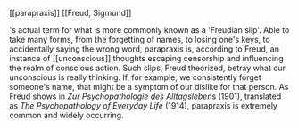 [[parapraxis]] [[Freud, Sigmund]]

's actual term for
what is more commonly known as a 'Freudian slip'. Able to take many
forms, from the forgetting of names, to losing one's keys, to
accidentally saying the wrong word, parapraxis is, according to Freud,
an instance of
[[unconscious]] thoughts
escaping censorship and influencing the realm of conscious action. Such
slips, Freud theorized, betray what our unconscious is really thinking.
If, for example, we consistently forget someone's name, that might be a
symptom of our dislike for that person. As Freud shows in *Zur Psychopathologie des Alltagsleben*s (1901), translated as *The Psychopathology of Everyday Life* (1914), parapraxis is extremely common
and widely occurring.
